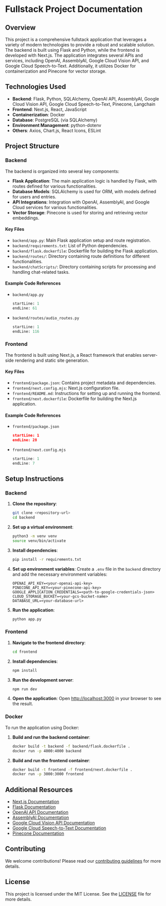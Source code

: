 # Fullstack Project Documentation

## Overview

This project is a comprehensive fullstack application that leverages a variety of modern technologies to provide a robust and scalable solution. The backend is built using Flask and Python, while the frontend is developed with Next.js. The application integrates several APIs and services, including OpenAI, AssemblyAI, Google Cloud Vision API, and Google Cloud Speech-to-Text. Additionally, it utilizes Docker for containerization and Pinecone for vector storage.

## Technologies Used

- **Backend**: Flask, Python, SQLAlchemy, OpenAI API, AssemblyAI, Google Cloud Vision API, Google Cloud Speech-to-Text, Pinecone, Langchain
- **Frontend**: Next.js, React, JavaScript
- **Containerization**: Docker
- **Database**: PostgreSQL (via SQLAlchemy)
- **Environment Management**: python-dotenv
- **Others**: Axios, Chart.js, React Icons, ESLint

## Project Structure

### Backend

The backend is organized into several key components:

- **Flask Application**: The main application logic is handled by Flask, with routes defined for various functionalities.
- **Database Models**: SQLAlchemy is used for ORM, with models defined for users and entries.
- **API Integrations**: Integration with OpenAI, AssemblyAI, and Google Cloud services for various functionalities.
- **Vector Storage**: Pinecone is used for storing and retrieving vector embeddings.

#### Key Files

- `backend/app.py`: Main Flask application setup and route registration.
- `backend/requirements.txt`: List of Python dependencies.
- `backend/flask.dockerfile`: Dockerfile for building the Flask application.
- `backend/routes/`: Directory containing route definitions for different functionalities.
- `backend/chatScripts/`: Directory containing scripts for processing and handling chat-related tasks.

#### Example Code References

- `backend/app.py`
  ```python:backend/app.py
  startLine: 1
  endLine: 61
  ```

- `backend/routes/audio_routes.py`
  ```python:backend/routes/audio_routes.py
  startLine: 1
  endLine: 116
  ```

### Frontend

The frontend is built using Next.js, a React framework that enables server-side rendering and static site generation.

#### Key Files

- `frontend/package.json`: Contains project metadata and dependencies.
- `frontend/next.config.mjs`: Next.js configuration file.
- `frontend/README.md`: Instructions for setting up and running the frontend.
- `frontend/next.dockerfile`: Dockerfile for building the Next.js application.

#### Example Code References

- `frontend/package.json`
  ```json:frontend/package.json
  startLine: 1
  endLine: 28
  ```

- `frontend/next.config.mjs`
  ```javascript:frontend/next.config.mjs
  startLine: 1
  endLine: 7
  ```

## Setup Instructions

### Backend

1. **Clone the repository**:
   ```bash
   git clone <repository-url>
   cd backend
   ```

2. **Set up a virtual environment**:
   ```bash
   python3 -m venv venv
   source venv/bin/activate
   ```

3. **Install dependencies**:
   ```bash
   pip install -r requirements.txt
   ```

4. **Set up environment variables**:
   Create a `.env` file in the `backend` directory and add the necessary environment variables:
   ```plaintext
   OPENAI_API_KEY=<your-openai-api-key>
   PINECONE_API_KEY=<your-pinecone-api-key>
   GOOGLE_APPLICATION_CREDENTIALS=<path-to-google-credentials-json>
   CLOUD_STORAGE_BUCKET=<your-gcs-bucket-name>
   DATABASE_URL=<your-database-url>
   ```

5. **Run the application**:
   ```bash
   python app.py
   ```

### Frontend

1. **Navigate to the frontend directory**:
   ```bash
   cd frontend
   ```

2. **Install dependencies**:
   ```bash
   npm install
   ```

3. **Run the development server**:
   ```bash
   npm run dev
   ```

4. **Open the application**:
   Open [http://localhost:3000](http://localhost:3000) in your browser to see the result.

### Docker

To run the application using Docker:

1. **Build and run the backend container**:
   ```bash
   docker build -t backend -f backend/flask.dockerfile .
   docker run -p 4000:4000 backend
   ```

2. **Build and run the frontend container**:
   ```bash
   docker build -t frontend -f frontend/next.dockerfile .
   docker run -p 3000:3000 frontend
   ```

## Additional Resources

- [Next.js Documentation](https://nextjs.org/docs)
- [Flask Documentation](https://flask.palletsprojects.com/)
- [OpenAI API Documentation](https://beta.openai.com/docs/)
- [AssemblyAI Documentation](https://www.assemblyai.com/docs/)
- [Google Cloud Vision API Documentation](https://cloud.google.com/vision/docs)
- [Google Cloud Speech-to-Text Documentation](https://cloud.google.com/speech-to-text/docs)
- [Pinecone Documentation](https://docs.pinecone.io/)

## Contributing

We welcome contributions! Please read our [contributing guidelines](CONTRIBUTING.md) for more details.

## License

This project is licensed under the MIT License. See the [LICENSE](LICENSE) file for more details.
